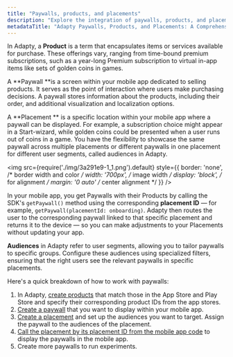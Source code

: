 ```yaml
---
title: "Paywalls, products, and placements"
description: "Explore the integration of paywalls, products, and placements in Adapty, enabling tailored user experiences and optimized content delivery within your mobile app. Learn how to effectively create and manage paywalls, products, and placements for enhanced user engagement."
metadataTitle: "Adapty Paywalls, Products, and Placements: A Comprehensive Overview"
---
```


In Adapty, a **Product** is a term that encapsulates items or services available for purchase. These offerings vary, ranging from time-bound premium subscriptions, such as a year-long Premium subscription to virtual in-app items like sets of golden coins in games.

A **Paywall **is a screen within your mobile app dedicated to selling products. It serves as the point of interaction where users make purchasing decisions. A paywall stores information about the products, including their order, and additional visualization and localization options.

A **Placement ** is a specific location within your mobile app where a paywall can be displayed. For example, a subscription choice might appear in a Start-wizard, while golden coins could be presented when a user runs out of coins in a game. You have the flexibility to showcase the same paywall across multiple placements or different paywalls in one placement for different user segments, called audiences in Adapty.


<img
  src={require('./img/3a291e9-1_1.png').default}
  style={{
    border: 'none', /* border width and color */
    width: '700px', /* image width */
    display: 'block', /* for alignment */
    margin: '0 auto' /* center alignment */
  }}
/>





In your mobile app, you get Paywalls with their Products by calling the SDK's `getPaywall()` method using the corresponding **placement ID** — for example, `getPaywall(placementId: onboarding)`. Adapty then routes the user to the corresponding paywall linked to that specific placement and returns it to the device — so you can make adjustments to your Placements without updating your app.

**Audiences** in Adapty refer to user segments, allowing you to tailor paywalls to specific groups. Configure these audiences using specialized filters, ensuring that the right users see the relevant paywalls in specific placements.

Here's a quick breakdown of how to work with paywalls:

1. In Adapty, [create products](product#create-product) that match those in the App Store and Play Store and specify their corresponding product IDs from the app stores.
2. [Create a paywall](docs:paywalls) that you want to display within your mobile app.
3. [Create a placement](docs:placements#create-a-new-placement) and set up the audiences you want to target. Assign the paywall to the audiences of the placement.
4. [Call the placement by its placement ID from the mobile app code](displaying-products) to display the paywalls in the mobile app.
5. Create more paywalls to run experiments.
